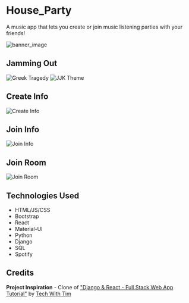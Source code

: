 # House_Party
A music app that lets you create or join music listening parties with your friends! 

![banner_image](https://i.imgur.com/S8I1QNd.png)

## Jamming Out
![Greek Tragedy](https://i.imgur.com/Sp3PZLF.png)
![JJK Theme](https://i.imgur.com/mjyX2hq.png)

## Create Info

![Create Info](https://i.imgur.com/40MJU9n.png)

## Join Info

![Join Info](https://i.imgur.com/3b4DLpl.png)

## Join Room

![Join Room](https://i.imgur.com/16cbukD.png)

## Technologies Used
* HTML/JS/CSS
* Bootstrap
* React
* Material-UI
* Python
* Django
* SQL
* Spotify

## Credits

**Project Inspiration** - Clone of ["Django & React - Full Stack Web App Tutorial"](https://www.youtube.com/watch?v=JD-age0BPVo&list=PLzMcBGfZo4-kCLWnGmK0jUBmGLaJxvi4j) by [Tech With Tim](https://www.youtube.com/@TechWithTim)